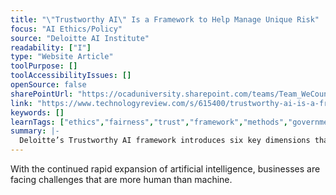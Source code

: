 ```yaml
---
title: "\"Trustworthy AI\" Is a Framework to Help Manage Unique Risk"
focus: "AI Ethics/Policy"
source: "Deloitte AI Institute"
readability: ["I"]
type: "Website Article"
toolPurpose: []
toolAccessibilityIssues: []
openSource: false
sharePointUrl: "https://ocaduniversity.sharepoint.com/teams/Team_WeCount/Shared%20Documents/Resources%20and%20Tools/Literature%20(curated)/%E2%80%98Trustworthy%20AI%E2%80%99%20is%20a%20framework%20to%20help...ge%20unique%20risk%20-%20MIT%20Technology%20Review.pdf"
link: "https://www.technologyreview.com/s/615400/trustworthy-ai-is-a-framework-to-help-manage-unique-risk/"
keywords: []
learnTags: ["ethics","fairness","trust","framework","methods","government","business"]
summary: |-
  Deloitte’s Trustworthy AI framework introduces six key dimensions that can help safeguard ethics and build a trustworthy AI strategy when considered collectively in the design, development, deployment, and operational phases of AI system implementation.
---
```

With the continued rapid expansion of artificial intelligence, businesses are facing challenges that are more human than machine.
